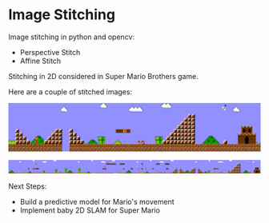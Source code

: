 # Image Stitching

Image stitching in python and opencv:

* Perspective Stitch
* Affine Stitch

Stitching in 2D considered in Super Mario Brothers game. 

Here are a couple of stitched images:

![Stitched Image](images/cover.png)

![Stitched Image](images/cover2.png)

Next Steps:
* Build a predictive model for Mario's movement
* Implement baby 2D SLAM for Super Mario
